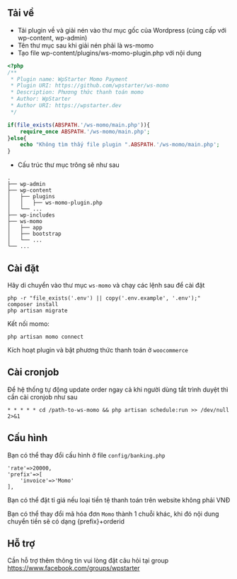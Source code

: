 ## Tải về

- Tải plugin về và giải nén vào thư mục gốc của Wordpress (cùng cấp với wp-content, wp-admin)
- Tên thư mục sau khi giải nén phải là ws-momo
- Tạo file wp-content/plugins/ws-momo-plugin.php với nội dung
```php
<?php
/**
 * Plugin name: WpStarter Momo Payment
 * Plugin URI: https://github.com/wpstarter/ws-momo
 * Description: Phương thức thanh toán momo
 * Author: WpStarter
 * Author URI: https://wpstarter.dev
 */

if(file_exists(ABSPATH.'/ws-momo/main.php')){
    require_once ABSPATH.'/ws-momo/main.php';
}else{
    echo "Không tìm thấy file plugin ".ABSPATH.'/ws-momo/main.php';
}
```
- Cấu trúc thư mục trông sẽ như sau
```
.                                          
├── wp-admin
├── wp-content
│   ├── plugins
│   │   ├── ws-momo-plugin.php
│   └── ...                                             
├── wp-includes
├── ws-momo
│   ├── app
│   ├── bootstrap                   
│   └── ...
└── ...
```




## Cài đặt


Hãy di chuyển vào thư mục `ws-momo` và chạy các lệnh sau để cài đặt

```shell
php -r "file_exists('.env') || copy('.env.example', '.env');"
composer install
php artisan migrate
```

Kết nối momo:
```
php artisan momo connect
```

Kích hoạt plugin và bật phương thức thanh toán ở `woocommerce`

## Cài cronjob

Để hệ thống tự động update order ngay cả khi người dùng tắt trình duyệt thì cần cài cronjob như sau

```
* * * * * cd /path-to-ws-momo && php artisan schedule:run >> /dev/null 2>&1
```
## Cấu hình
Bạn có thể thay đổi cấu hình ở file `config/banking.php`

```
'rate'=>20000,
'prefix'=>[
    'invoice'=>'Momo'
],
```

Bạn có thể đặt tỉ giá nếu loại tiền tệ thanh toán trên website không phải VNĐ

Bạn có thể thay đổi mã hóa đơn `Momo` thành 1 chuỗi khác, khi đó nội dung chuyển tiền sẽ có dạng {prefix}+orderid

## Hỗ trợ
Cần hỗ trợ thêm thông tin vui lòng đặt câu hỏi tại group
https://www.facebook.com/groups/wpstarter